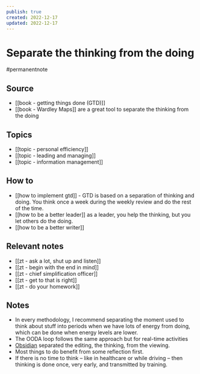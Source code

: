 ```yaml
---
publish: true
created: 2022-12-17
updated: 2022-12-17
---
```



# Separate the thinking from the doing
#permanentnote 

## Source
- [[book - getting things done (GTD)]]
- [[book - Wardley Maps]] are a great tool to separate the thinking from the doing

## Topics
- [[topic - personal efficiency]]
- [[topic - leading and managing]]
- [[topic - information management]]

## How to
- [[how to implement gtd]] - GTD is based on a separation of thinking and doing. You think once a week during the weekly review and do the rest of the time.
- [[how to be a better leader]] as a leader, you help the thinking, but you let others do the doing. 
- [[how to be a better writer]] 

## Relevant notes
- [[zt - ask a lot, shut up and listen]]
- [[zt - begin with the end in mind]]
- [[zt - chief simplification officer]]
- [[zt - get to that is right]]
- [[zt - do your homework]]

## Notes
- In every methodology, I recommend separating the moment used to think about stuff into periods when we have lots of energy from doing, which can be done when energy levels are lower. 
- The OODA loop follows the same approach but for real-time activities
- [Obsidian](https://obsidian.md) separated the editing, the thinking, from the viewing.
- Most things to do benefit from some reflection first. 
- If there is no time to think – like in healthcare or while driving – then thinking is done once, very early, and transmitted by training.
